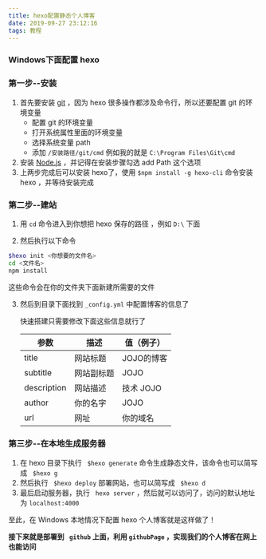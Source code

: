 ```yaml
---
title: hexo配置静态个人博客
date: 2019-09-27 23:12:16
tags: 教程
---
```


### Windows下面配置  hexo 

<!-- more -->

### 第一步--安装

1. 首先要安装 [git](https://git-scm.com/download/win) ，因为 hexo 很多操作都涉及命令行，所以还要配置 git 的环境变量
   - 配置 git 的环境变量
   - 打开系统属性里面的环境变量
   - 选择系统变量 path 
   - 添加 `/安装路径/git/cmd` 例如我的就是 `C:\Program Files\Git\cmd` 
2. 安装 [Node.js](https://nodejs.org/en/) ，并记得在安装步骤勾选 add Path 这个选项
3. 上两步完成后可以安装 hexo了，使用 `$npm install -g hexo-cli` 命令安装 hexo ，并等待安装完成

### 第二步--建站

1. 用 `cd` 命令进入到你想把 hexo 保存的路径 ，例如 `D:\` 下面

2.  然后执行以下命令 

   ```bash
   $hexo init <你想要的文件名>
   cd <文件名>
   npm install
   ```

   这些命令会在你的文件夹下面新建所需要的文件

3. 然后到目录下面找到 `_config.yml` 中配置博客的信息了

   快速搭建只需要修改下面这些信息就行了

   | 参数        | 描述       | 值（例子） |
   | ----------- | ---------- | ---------- |
   | title       | 网站标题   | JOJO的博客 |
   | subtitle    | 网站副标题 | JOJO       |
   | description | 网站描述   | 技术 JOJO  |
   | author      | 你的名字   | JOJO       |
   | url         | 网址       | 你的域名   |

### 第三步--在本地生成服务器

1. 在 hexo 目录下执行 ` $hexo generate` 命令生成静态文件，该命令也可以简写成 ` $hexo g` 
2. 然后执行 ` $hexo deploy` 部署网站，也可以简写成 ` $hexo d` 
3. 最后启动服务器，执行 ` hexo server` ，然后就可以访问了，访问的默认地址为 `localhost:4000`   

至此，在 Windows 本地情况下配置 hexo 个人博客就是这样做了！

**接下来就是部署到 ` github` 上面，利用 `githubPage` ，实现我们的个人博客在网上也能访问**

